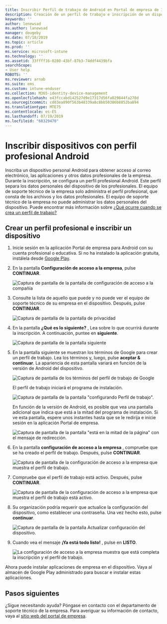 ```yaml
---
title: Inscribir Perfil de trabajo de Android en Portal de empresa de Intune | Microsoft Docs
description: Creación de un perfil de trabajo e inscripción de un dispositivo en Portal de empresa de Intune.
keywords: ''
author: lenewsad
ms.author: lanewsad
manager: dougeby
ms.date: 07/18/2019
ms.topic: article
ms.prod: ''
ms.service: microsoft-intune
ms.technology: ''
ms.assetid: 33ffff16-0280-43bf-87b3-74ddf4439bfa
searchScope:
- User help
ROBOTS: ''
ms.reviewer: arnab
ms.suite: ems
ms.custom: intune-enduser
ms.collection: M365-identity-device-management
ms.openlocfilehash: e43fccabd142527d9e17317d56fa029844fa270d
ms.sourcegitcommit: cd03ea890f563b48339a8c8bb50386b8852ba894
ms.translationtype: MTE75
ms.contentlocale: es-ES
ms.lasthandoff: 07/19/2019
ms.locfileid: "68329470"
---
```

# <a name="enroll-device-with-android-work-profile"></a>Inscribir dispositivos con perfil profesional Android

Inscriba un dispositivo personal Android para obtener acceso al correo electrónico, las aplicaciones y otros datos profesionales de la empresa. Durante la inscripción, se configura un perfil profesional Android. Este perfil separa los datos personales del dispositivo de los profesionales. El equipo de soporte técnico de la empresa solo administra el perfil profesional, que consta de los archivos y los datos profesionales. El equipo de soporte técnico de la empresa no puede administrar los datos personales del dispositivo. Puede encontrar más información sobre [¿Qué ocurre cuando se crea un perfil de trabajo?](what-happens-when-you-create-a-work-profile-android.md)  

## <a name="create-work-profile-and-enroll-device"></a>Crear un perfil profesional e inscribir un dispositivo

1. Inicie sesión en la aplicación Portal de empresa para Android con su cuenta profesional o educativa. Si no ha instalado la aplicación gratuita, instálela desde [Google Play](https://play.google.com/store/apps/details?id=com.microsoft.windowsintune.companyportal).  

2. En la pantalla **Configuración de acceso a la empresa**, pulse **CONTINUAR**.  

    ![Captura de pantalla de la pantalla de configuración de acceso a la compañía](./media/android-wp-02-1908.png)  

3. Consulte la lista de aquello que puede y no puede ver el equipo de soporte técnico de su empresa en el dispositivo. Después, pulse **CONTINUAR**.   

    ![Captura de pantalla de la pantalla de privacidad](./media/android-wp-03-1908.png)  

4. En la pantalla **¿Qué es lo siguiente?** , Lea sobre lo que ocurrirá durante la inscripción. A continuación, puntee en **siguiente**.  

    ![Captura de pantalla de la pantalla siguiente](./media/android-wp-04-1908.png)

5. En la pantalla siguiente se muestran los términos de Google para crear un perfil de trabajo. Lea los términos y, luego, pulse **aceptar &AMP; continuar**. La apariencia de esta pantalla variará en función de la versión de Android del dispositivo. 

    ![Captura de pantalla de los términos del perfil de trabajo de Google](./media/android-wp-05-1908.png)  

    El perfil de trabajo iniciará el programa de instalación. 

     ![Captura de pantalla de la pantalla "configurando Perfil de trabajo".](./media/android-wp-05a-1908.png) 

     En función de la versión de Android, es posible que vea una pantalla adicional que indica que está a la mitad del programa de instalación. Si ve esta pantalla, espere unos instantes hasta que se le redirija e inicie sesión en la aplicación Portal de empresa.  

     ![Captura de pantalla de la pantalla "está en la mitad de la página" con el mensaje de redirección.](./media/android-wp-05b-1908.png) 

6. En la pantalla **configuración de acceso a la empresa** , compruebe que se ha creado el perfil de trabajo. Después, pulse **CONTINUAR**.  

    ![Captura de pantalla de la configuración de acceso a la empresa que muestra el perfil de trabajo.](./media/android-wp-06-1908.png)  

7. Compruebe que el perfil de trabajo está activo. Después, pulse **CONTINUAR**. 

    ![Captura de pantalla de la configuración de acceso a la empresa que muestra el perfil de trabajo está activo.](./media/android-wp-07-1908.png)  

8. Su organización podría requerir que actualice la configuración del dispositivo, como establecer una contraseña. Una vez hecho esto, pulse **continuar**.  

    ![Captura de pantalla de la pantalla Actualizar configuración del dispositivo.](./media/android-wp-08-1908.png) 

9. Cuando vea el mensaje **¡Ya está todo listo!** , pulse en **LISTO**.  

    ![La configuración de acceso a la empresa muestra que está completa la inscripción y el perfil de trabajo.](./media/android-wp-09-1908.png)  


Ahora puede instalar aplicaciones de empresa en el dispositivo. Vaya al almacén de Google Play administrado para buscar e instalar estas aplicaciones. 

## <a name="next-steps"></a>Pasos siguientes  

¿Sigue necesitando ayuda? Póngase en contacto con el departamento de soporte técnico de la empresa. Para averiguar su información de contacto, vaya al [sitio web del portal de empresa](https://go.microsoft.com/fwlink/?linkid=2010980).
